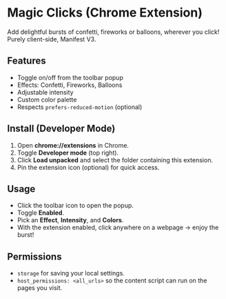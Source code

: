 # Magic Clicks (Chrome Extension)

Add delightful bursts of confetti, fireworks or balloons, wherever you click! Purely client-side, Manifest V3.

## Features
- Toggle on/off from the toolbar popup
- Effects: Confetti, Fireworks, Balloons
- Adjustable intensity
- Custom color palette
- Respects `prefers-reduced-motion` (optional)

## Install (Developer Mode)
1. Open **chrome://extensions** in Chrome.
2. Toggle **Developer mode** (top right).
3. Click **Load unpacked** and select the folder containing this extension.
4. Pin the extension icon (optional) for quick access.

## Usage
- Click the toolbar icon to open the popup.
- Toggle **Enabled**.
- Pick an **Effect**, **Intensity**, and **Colors**.
- With the extension enabled, click anywhere on a webpage → enjoy the burst!

## Permissions
- `storage` for saving your local settings.
- `host_permissions: <all_urls>` so the content script can run on the pages you visit.
